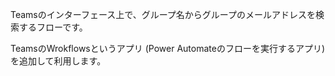 Teamsのインターフェース上で、グループ名からグループのメールアドレスを検索するフローです。

TeamsのWrokflowsというアプリ (Power Automateのフローを実行するアプリ) を追加して利用します。

